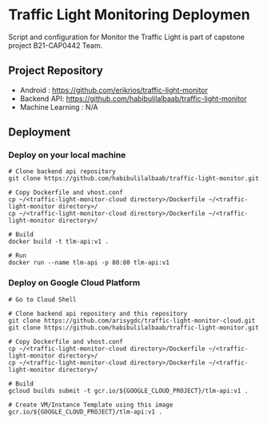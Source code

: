 # Traffic Light Monitoring Deploymen

Script and configuration for Monitor the Traffic Light is part of capstone project B21-CAP0442 Team.

## Project Repository

- Android : https://github.com/erikrios/traffic-light-monitor
- Backend API: https://github.com/habibulilalbaab/traffic-light-monitor
- Machine Learning : N/A

## Deployment


### Deploy on your local machine

```
# Clone backend api repository
git clone https://github.com/habibulilalbaab/traffic-light-monitor.git

# Copy Dockerfile and vhost.conf
cp ~/<traffic-light-monitor-cloud directory>/Dockerfile ~/<traffic-light-monitor directory>/
cp ~/<traffic-light-monitor-cloud directory>/Dockerfile ~/<traffic-light-monitor directory>/

# Build
docker build -t tlm-api:v1 .

# Run
docker run --name tlm-api -p 80:80 tlm-api:v1
```

### Deploy on Google Cloud Platform
```
# Go to Cloud Shell

# Clone backend api repository and this repository
git clone https://github.com/arisygdc/traffic-light-monitor-cloud.git
git clone https://github.com/habibulilalbaab/traffic-light-monitor.git

# Copy Dockerfile and vhost.conf
cp ~/<traffic-light-monitor-cloud directory>/Dockerfile ~/<traffic-light-monitor directory>/
cp ~/<traffic-light-monitor-cloud directory>/Dockerfile ~/<traffic-light-monitor directory>/

# Build
gcloud builds submit -t gcr.io/${GOOGLE_CLOUD_PROJECT}/tlm-api:v1 .

# Create VM/Instance Template using this image
gcr.io/${GOOGLE_CLOUD_PROJECT}/tlm-api:v1 .
```

